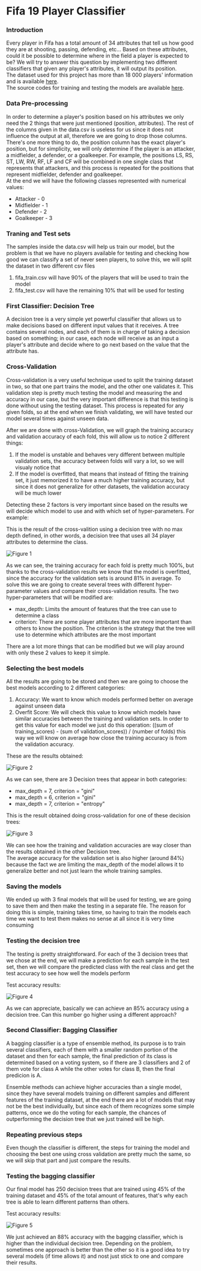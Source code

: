 # Fifa 19 Player Classifier

### Introduction

Every player in Fifa has a total amount of 34 attributes that tell us how good they are at shooting, passing, defending, etc...
Based on these attributes, could it be possible to determine where in the field a player is expected to be?
We will try to answer this question by implementing two different classifiers that given any player's attributes, it will output its position.<br>
The dataset used for this project has more than 18 000 players' information and is available [here](https://www.kaggle.com/karangadiya/fifa19).<br>
The source codes for training and testing the models are available [here](https://github.com/maci2233/Artificial_Intelligence/tree/master/machine_learning/Classification/Fifa_positions).


### Data Pre-processing

In order to determine a player's position based on his attributes we only need the 2 things that were just mentioned (position, attributes).
The rest of the columns given in the data.csv is useless for us since it does not influence the output at all, therefore we are going to
drop those columns.<br>
There's one more thing to do, the position column has the exact player's position, but for simplicity, we will only determine if the player
is an attacker, a midfielder, a defender, or a goalkeeper. For example, the positions LS, RS, ST, LW, RW, RF, LF and CF will be combined
in one single class that represents that attackers, and this process is repeated for the positions that represent midfielder, defender
and goalkeeper.<br>
At the end we will have the following classes represented with numerical values:
* Attacker - 0
* Midfielder - 1
* Defender - 2
* Goalkeeper - 3

### Traning and Test sets

The samples inside the data.csv will help us train our model, but the problem is that we have no players available for testing and checking how good we can classify a set of never seen players, to solve this, we will split the dataset in two different csv files

1. fifa_train.csv will have 90% of the players that will be used to train the model
2. fifa_test.csv will have the remaining 10% that will be used for testing

### First Classifier: Decision Tree

A decision tree is a very simple yet powerful classifier that allows us to make decisions based on different input values that it receives.
A tree contains several nodes, and each of them is in charge of taking a decision based on something; in our case, each node will
receive as an input a player's attribute and decide where to go next based on the value that the attribute has.

### Cross-Validation

Cross-validation is a very useful technique used to split the training dataset in two, so that one part trains
the model, and the other one validates it. This validation step is pretty much testing the model and
measuring the and accuracy in our case, but the very important difference is that this testing is done
without using the testing dataset. This process is repeated for any given folds, so at the end when we finish
validating, we will have tested our model several times against unseen data.

After we are done with cross-Validation, we will graph the training accuracy and validation accuracy of each fold, this will allow us to notice 2 different things:
1. If the model is unstable and behaves very different between multiple validation sets, the accuracy between folds will vary a lot, so we will visualy notice that
2. If the model is overfitted, that means that instead of fitting the training set, it just memorized it to have a much higher training accuracy, but since it does not generalize for other datasets, the validation accuracy will be much lower

Detecting these 2 factors is very important since based on the results we will decide which model to use and with which set of hyper-parameters. For example:

This is the result of the cross-valition using a decision tree with no max depth defined, in other words, a decision tree that uses all
34 player attributes to determine the class.

![Figure 1](https://github.com/maci2233/Artificial_Intelligence/blob/master/machine_learning/Classification/Fifa_positions/CV_no_max_depth.png)

As we can see, the training accuracy for each fold is pretty much 100%, but thanks to the cross-validation results we know that the model is overfitted, since the accuracy for the validation sets is around 81% in average. To solve this we are going to create several trees with different hyper-parameter values and compare their cross-validation results. The two hyper-parameters that will be modified are:
* max_depth: Limits the amount of features that the tree can use to determine a class
* criterion: There are some player attributes that are more important than others to know the position. The criterion is the strategy
that the tree will use to determine which attributes are the most important

There are a lot more things that can be modified but we will play around with only these 2 values to keep it simple.

### Selecting the best models

All the results are going to be stored and then we are going to choose the best models according to 2 different categories:
1. Accuracy: We want to know which models performed better on average against unseen data
2. Overfit Score: We will check this value to know which models have similar accuracies between the training and validation sets. In order to get this value for each model we just do this operation: ((sum of training_scores) - (sum of validation_scores)) / (number of folds) this way we will know on average how close the training accuracy is from the validation accuracy.

These are the results obtained:

![Figure 2](https://github.com/maci2233/Artificial_Intelligence/blob/master/machine_learning/Classification/Fifa_positions/CV_results.png)

As we can see, there are 3 Decision trees that appear in both categories:
* max_depth = 7, criterion = "gini"
* max_depth = 6, criterion = "gini"
* max_depth = 7, criterion = "entropy"

This is the result obtained doing cross-validation for one of these decision trees:

![Figure 3](https://github.com/maci2233/Artificial_Intelligence/blob/master/machine_learning/Classification/Fifa_positions/CV_MD7Cg.png)

We can see how the training and validation accuracies are way closer than the results obtained in the other Decision tree.<br>
The average accuracy for the validation set is also higher (around 84%) because the fact we are limiting the max_depth of the model allows it to generalize better and not just learn the whole training samples. 

### Saving the models

We ended up with 3 final models that will be used for testing, we are going to save them and then make the testing in a separate file.
The reason for doing this is simple, training takes time, so having to train the models each time we want to test them makes no sense at all since it is very time consuming

### Testing the decision tree

The testing is pretty straightforward. For each of the 3 decision trees that we chose at the end, we will make a prediction for each sample in the test set, then we will compare the predicted class with the real class and get the test accuracy to see how well the models perform

Test accuracy results:

![Figure 4](https://github.com/maci2233/Artificial_Intelligence/blob/master/machine_learning/Classification/Fifa_positions/decision_tree_tests.PNG)

As we can appreciate, basically we can achieve an 85% accuracy using a decision tree. Can this number go higher using a different approach?

### Second Classifier: Bagging Classifier

A bagging classifier is a type of ensemble method, its purpose is to train several classifiers, each of them with a smaller random portion of the dataset and then for each sample, the final prediction of its class is determined based on a voting system, so if there are 3 classifiers and 2 of them vote for class A while the other votes for class B, then the final predicion is A.

Ensemble methods can achieve higher accuracies than a single model, since they have several models training on different samples and different features of the training dataset, at the end there are a lot of models that may not be the best individually, but since each of them recognizes some simple patterns, once we do the voting for each sample, the chances of outperforming the decision tree that we just trained will be high.

### Repeating previous steps

Even though the classifier is different, the steps for training the model and choosing the best one using cross validation are pretty much the same, so we will skip that part and just compare the results.

### Testing the bagging classifier

Our final model has 250 decision trees that are trained using 45% of the training dataset and 45% of the total amount of features, that's why each tree is able to learn different patterns than others.

Test accuracy results:

![Figure 5](https://github.com/maci2233/Artificial_Intelligence/blob/master/machine_learning/Classification/Fifa_positions/bagging_tests.PNG)

We just achieved an 88% accuracy with the bagging classifier, which is higher than the individual decision tree. Depending on the problem, sometimes one approach is better than the other so it is a good idea to try several models (if time allows it) and nost just stick to one and compare their results.

